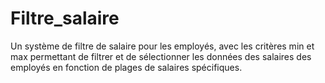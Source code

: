 # Filtre_salaire
Un système de filtre de salaire pour les employés, avec les critères min et max permettant de filtrer et de sélectionner les données des salaires des employés en fonction de plages de salaires spécifiques.
